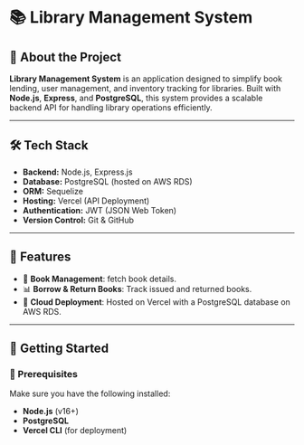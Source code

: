 # 📚 Library Management System

## 🚀 About the Project
**Library Management System** is an application designed to simplify book lending, user management, and inventory tracking for libraries. Built with **Node.js**, **Express**, and **PostgreSQL**, this system provides a scalable backend API for handling library operations efficiently.

---

## 🛠️ Tech Stack
- **Backend:** Node.js, Express.js
- **Database:** PostgreSQL (hosted on AWS RDS)
- **ORM:** Sequelize
- **Hosting:** Vercel (API Deployment)
- **Authentication:** JWT (JSON Web Token)
- **Version Control:** Git & GitHub

---

## 📌 Features
- 📖 **Book Management**: fetch book details.
- 📊 **Borrow & Return Books**: Track issued and returned books.
- 🚀 **Cloud Deployment**: Hosted on Vercel with a PostgreSQL database on AWS RDS.

---

## 📌 Getting Started

### 🔹 Prerequisites
Make sure you have the following installed:
- **Node.js** (v16+)
- **PostgreSQL**
- **Vercel CLI** (for deployment)


